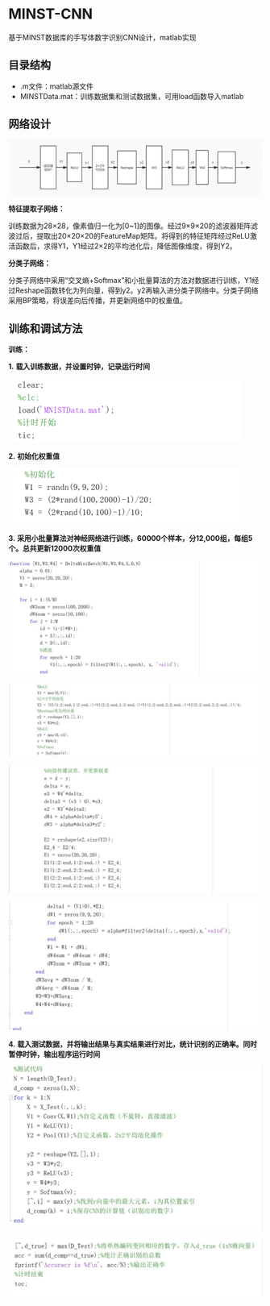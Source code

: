 # MINST-CNN
基于MINST数据库的手写体数字识别CNN设计，matlab实现



## 目录结构

+ .m文件：matlab源文件
+ MINSTData.mat：训练数据集和测试数据集，可用load函数导入matlab



## 网络设计

![image-20201024225324048](./README.assets/image-20201024225324048.png)

**特征提取子网络：**

​    训练数据为28×28，像素值归一化为[0~1]的图像。经过9×9×20的滤波器矩阵滤波过后，提取出20×20×20的FeatureMap矩阵。将得到的特征矩阵经过ReLU激活函数后，求得Y1，Y1经过2×2的平均池化后，降低图像维度，得到Y2。

**分类子网络：**

​    分类子网络中采用“交叉熵+Softmax”和小批量算法的方法对数据进行训练，Y1经过Reshape函数转化为列向量，得到y2。y2再输入进分类子网络中。分类子网络采用BP策略，将误差向后传播，并更新网络中的权重值。





## 训练和调试方法

**训练：**

**1.**   **载入训练数据，并设置时钟，记录运行时间**

![img](./README.assets/clip_image001.png)

**2.**   **初始化权重值**

![img](./README.assets/clip_image002.png)

**3.**   **采用小批量算法对神经网络进行训练，60000个样本，分12,000组，每组5个。总共更新12000次权重值**

![img](./README.assets/clip_image004.jpg)

![img](./README.assets/clip_image006.jpg)

![img](./README.assets/clip_image008.jpg)

![img](./README.assets/clip_image010.jpg)

**4.**   **载入测试数据，并将输出结果与真实结果进行对比，统计识别的正确率。同时暂停时钟，输出程序运行时间**

![img](./README.assets/clip_image012.jpg)

![img](./README.assets/clip_image014.jpg)

 